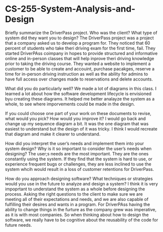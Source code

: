 # CS-255-System-Analysis-and-Design
Briefly summarize the DriverPass project. Who was the client? What type of system did they want you to design?
  The DriverPass project was a project that a company asked us to develop a program for. They noticed that 60 percent of students who take theri driving exam for the     first time, fail. They started DriverPAss coimpany in hopes to provide structured and informative online and in-person classes that will help inprove theri driving knowledge prior to taking the driving course. They wanted a website to implement a customer to be able to create and accouint, purchase pacakges, reserve a time for in-person driving instruction as well as the ability for admins to have full access over changes made to reservations and delete accounts.
  

What did you do particularly well?
  We made a lot of diagrams in this class. I learned a lot about how the software development lifecycle is envisioned byu creating these diagrams. It helped me better analayze the system as a whole, to see where imporvements could be made in the design. 


If you could choose one part of your work on these documents to revise, what would you pick? How would you improve it?
  I would go back and change up my sequence diagram a bit. It was the one diagram that was easiest to understand but the design of it was tricky.  I think I would recreate that diagram and make it clearer to understand. 


How did you interpret the user’s needs and implement them into your system design? Why is it so important to consider the user’s needs when designing?
  The user;s needs are the most important. They are the ones constantly using the system. If they find that the system is hard to use, or experience frequent bugs or challenges, they are less inclined to use the system whcih would result in a loss of customer retentions for DriverPass.


How do you approach designing software? What techniques or strategies would you use in the future to analyze and design a system?
  I think it is very impoprtant to understand the system as a whole before designing the process. Asking the right questions to the client to make sure we are meeting all of their expectations and needs, and we are also capable of fulfilling their desires and wants in a program. For DriverPAss having the ability to change things in the furture as the company grew was imperative, as it is with most companies. So when thinking about how to design the software, we really have to be cognitive about the reusability of the code for future needs. 
